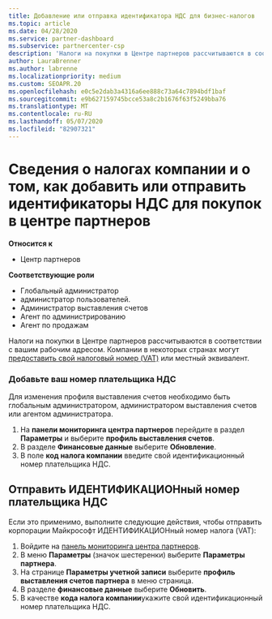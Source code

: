 ```yaml
---
title: Добавление или отправка идентификатора НДС для бизнес-налогов
ms.topic: article
ms.date: 04/28/2020
ms.service: partner-dashboard
ms.subservice: partnercenter-csp
description: 'Налоги на покупки в Центре партнеров рассчитываются в соответствии с вашим рабочим адресом. Компании в некоторых странах могут указывать свой номер плательщика НДС или местный эквивалент:'
author: LauraBrenner
ms.author: labrenne
ms.localizationpriority: medium
ms.custom: SEOAPR.20
ms.openlocfilehash: e0c5e2dab3a4316a6ee888c73a64c7894bdf1baf
ms.sourcegitcommit: e9b627159745bcce53a8c2b1676f63f5249bba76
ms.translationtype: MT
ms.contentlocale: ru-RU
ms.lasthandoff: 05/07/2020
ms.locfileid: "82907321"
---
```

# <a name="company-tax-information-and-how-to-add-or-submit-vat-ids-for-partner-center-purchases"></a>Сведения о налогах компании и о том, как добавить или отправить идентификаторы НДС для покупок в центре партнеров

**Относится к**

- Центр партнеров

**Соответствующие роли**
-   Глобальный администратор
-   администратор пользователей.
-   Администратор выставления счетов
-   Агент по администрированию
-   Агент по продажам

Налоги на покупки в Центре партнеров рассчитываются в соответствии с вашим рабочим адресом. Компании в некоторых странах могут [предоставить свой налоговый номер (VAT)](#submit-vat-id-number) или местный эквивалент.

### <a name="add-your-vat-id"></a>Добавьте ваш номер плательщика НДС

Для изменения профиля выставления счетов необходимо быть глобальным администратором, администратором выставления счетов или агентом администратора.

1.  На **панели мониторинга центра партнеров** перейдите в раздел **Параметры** и выберите **профиль выставления счетов**.
2.  В разделе **Финансовые данные** выберите **Обновление**.
3.  В поле **код налога компании** введите свой идентификационный номер плательщика НДС.

## <a name="submit-vat-id-number"></a>Отправить ИДЕНТИФИКАЦИОНный номер плательщика НДС

Если это применимо, выполните следующие действия, чтобы отправить корпорации Майкрософт ИДЕНТИФИКАЦИОНный номер налога (VAT):

1. Войдите на [панель мониторинга центра партнеров](https://partner.microsoft.com/dashboard/).
2. В меню **Параметры** (значок шестеренки) выберите **Параметры партнера**.
3. На странице **Параметры учетной записи** выберите **профиль выставления счетов партнера** в меню страница.
4. В разделе **финансовые данные** выберите **Обновить**.
5. В качестве **кода налога компании**укажите свой идентификационный номер плательщика НДС.
